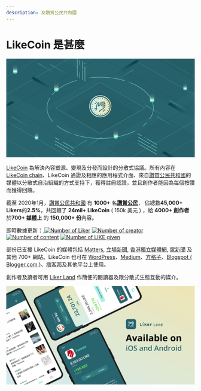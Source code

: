```yaml
---
description: 及讚賞公民共和國
---
```


# LikeCoin 是甚麼

![](.gitbook/assets/likecoin_presskit_likecoin_asset_likecoinfeature.png)

[LikeCoin](https://like.co/) 為解決內容塑源、變現及分發而設計的分散式協議。所有內容在 [LikeCoin chain](https://likecoin.bigdipper.live/)、LikeCoin 通證及相應的應用程式介面、來自[讚賞公民共和國](https://like.co/in/getapp)的媒體以分散式自治組織的方式支持下，獲得註冊認證，並且創作者能因為每個按讚而獲得回饋。‌

截至 2020年1月，[讚賞公民共和國](https://like.co/in/getapp) 有 **1000+** 名[**讚賞公民**](https://liker.land/civic)， 佔總數**45,000+ Likers**的**2.5%**，共回饋了 **24mil+ LikeCoin** \( 150k 美元 \) ，給 **4000+ 創作者** 於**700+ 媒體上** 的 **150,000+ 份**內容。‌

即時數據更新：[ ![Number of Liker](https://static.like.co/badge/stats/liker.svg)](https://like.co/) [![Number of creator](https://static.like.co/badge/stats/creator.svg)](https://like.co/) [![Number of content](https://static.like.co/badge/stats/content.svg)](https://like.co/) [![Number of LIKE given](https://static.like.co/badge/stats/LIKE.svg)](https://like.co/)

部份已支援 LikeCoin 的媒體包括 [Matters](https://matters.news/), [立場新聞](https://www.thestandnews.com/), [香港獨立媒體網](https://www.inmediahk.net/), [眾新聞](https://www.hkcnews.com/) 及其他 700+ 網站。LikeCoin 也可在 [WordPress](https://zh-hk.wordpress.org/plugins/likecoin/)、[Medium](https://medium.com/)、[方格子](https://vocus.cc/)、[Blogspot \( Blogger.com \)](https://www.blogger.com/)、[痞客邦](https://appmarket.pixnet.tw/#!/addon/1331)及其他平台上使用。‌

創作者及讀者可用 [Liker Land](https://like.co/in/getapp) 作簡便的閱讀器及跟分散式生態互動的媒介。

![](.gitbook/assets/likecoin_ad72_appstore_og_ios_android.png)

